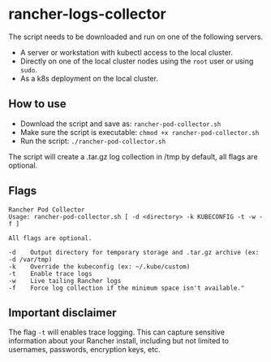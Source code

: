 # rancher-logs-collector

The script needs to be downloaded and run on one of the following servers.

* A server or workstation with kubectl access to the local cluster.
* Directly on one of the local cluster nodes using the `root` user or using `sudo`.
* As a k8s deployment on the local cluster.

## How to use

* Download the script and save as: `rancher-pod-collector.sh`
* Make sure the script is executable: `chmod +x rancher-pod-collector.sh`
* Run the script: `./rancher-pod-collector.sh`

The script will create a .tar.gz log collection in /tmp by default, all flags are optional.

## Flags

```
Rancher Pod Collector
Usage: rancher-pod-collector.sh [ -d <directory> -k KUBECONFIG -t -w -f ]

All flags are optional.

-d    Output directory for temporary storage and .tar.gz archive (ex: -d /var/tmp)
-k    Override the kubeconfig (ex: ~/.kube/custom)
-t    Enable trace logs
-w    Live tailing Rancher logs
-f    Force log collection if the minimum space isn't available."
```

## Important disclaimer

The flag `-t` will enables trace logging. This can capture sensitive information about your Rancher install, including but not limited to usernames, passwords, encryption keys, etc.
